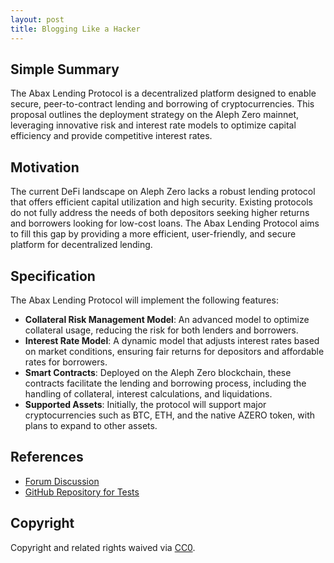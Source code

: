 ```yaml
---
layout: post
title: Blogging Like a Hacker
---
```


## Simple Summary

The Abax Lending Protocol is a decentralized platform designed to enable secure, peer-to-contract lending and borrowing of cryptocurrencies. This proposal outlines the deployment strategy on the Aleph Zero mainnet, leveraging innovative risk and interest rate models to optimize capital efficiency and provide competitive interest rates.

## Motivation

The current DeFi landscape on Aleph Zero lacks a robust lending protocol that offers efficient capital utilization and high security. Existing protocols do not fully address the needs of both depositors seeking higher returns and borrowers looking for low-cost loans. The Abax Lending Protocol aims to fill this gap by providing a more efficient, user-friendly, and secure platform for decentralized lending.

## Specification

The Abax Lending Protocol will implement the following features:
- **Collateral Risk Management Model**: An advanced model to optimize collateral usage, reducing the risk for both lenders and borrowers.
- **Interest Rate Model**: A dynamic model that adjusts interest rates based on market conditions, ensuring fair returns for depositors and affordable rates for borrowers.
- **Smart Contracts**: Deployed on the Aleph Zero blockchain, these contracts facilitate the lending and borrowing process, including the handling of collateral, interest calculations, and liquidations.
- **Supported Assets**: Initially, the protocol will support major cryptocurrencies such as BTC, ETH, and the native AZERO token, with plans to expand to other assets.


## References

- [Forum Discussion](https://example.com/forum-link)
- [GitHub Repository for Tests](https://github.com/abaxfinance/abax-protocol)

## Copyright

Copyright and related rights waived via [CC0](https://creativecommons.org/publicdomain/zero/1.0/).
